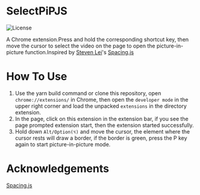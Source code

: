 # SelectPiPJS

![License](https://img.shields.io/github/license/Xy2002/SelectPiPJS)  

A Chrome extension.Press and hold the corresponding shortcut key, then move the cursor to select the video on the page to open the picture-in-picture function.Inspired by [Steven Lei](https://github.com/stevenlei)'s [Spacing.js](https://github.com/stevenlei/spacingjs)

# How To Use
1. Use the yarn build command or clone this repository, open `chrome://extensions/` in Chrome, then open the `developer mode` in the upper right corner and load the unpacked `extensions` in the directory extension.
2. In the page, click on this extension in the extension bar, if you see the page prompted extension start, then the extension started successfully.
3. Hold down `Alt/Option(⌥)` and move the cursor, the element where the cursor rests will draw a border, if the border is green, press the P key again to start picture-in-picture mode.

# Acknowledgements
[Spacing.js](https://github.com/stevenlei/spacingjs)
